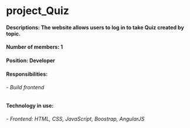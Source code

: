 # project_Quiz
<h4>Descriptions: The website allows users to log in to take Quiz created by topic.</h4>
<h4>Number of members: 1</h4>
<h4>Position: Developer</h4>
<h4>Responsibilities: </h4>
      <h6>- Build frontend</h6>
<h4>Technology in use:</h4>
      <h6>- Frontend: HTML, CSS, JavaScript, Boostrap, AngularJS</h6>
